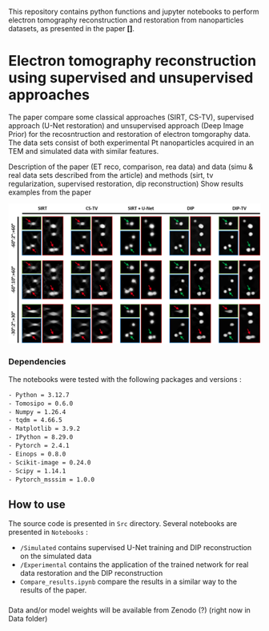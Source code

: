 This repository contains python functions and jupyter notebooks to perform electron tomography reconstruction and restoration from nanoparticles datasets, as presented in the paper **[]**.

# Electron tomography reconstruction using supervised and unsupervised approaches

The paper compare some classical approaches (SIRT, CS-TV), supervised approach (U-Net restoration) and unsupervised approach (Deep Image Prior) for the recosntruction and restoration of electron tomgoraphy data. The data sets consist of both experimental Pt nanoparticles acquired in an TEM and simulated data with similar features.


Description of the paper (ET reco, comparison, rea data) and data (simu & real data sets described from the article) and methods (sirt, tv regularization, supervised restoration, dip reconstruction)
Show results examples from the paper

![Example Image](Figs/exp_results.png)


### Dependencies

The notebooks were tested with the following packages and versions : 

```bash
- Python = 3.12.7
- Tomosipo = 0.6.0
- Numpy = 1.26.4
- tqdm = 4.66.5
- Matplotlib = 3.9.2
- IPython = 8.29.0
- Pytorch = 2.4.1
- Einops = 0.8.0
- Scikit-image = 0.24.0
- Scipy = 1.14.1
- Pytorch_msssim = 1.0.0
```

## How to use

The source code is presented in ```Src``` directory.
Several notebooks are presented in ```Notebooks``` :
- ```/Simulated``` contains supervised U-Net training and DIP reconstruction on the simulated data
- ```/Experimental``` contains the application of the trained network for real data restoration and the DIP reconstruction
- ```Compare_results.ipynb``` compare the results in a similar way to the results of the paper.

###

Data and/or model weights will be available from Zenodo (?) (right now in Data folder)
